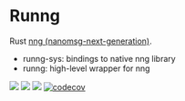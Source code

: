 # Runng

Rust [nng (nanomsg-next-generation)](https://github.com/nanomsg/nng).

- runng-sys: bindings to native nng library
- runng: high-level wrapper for nng

[![](https://img.shields.io/crates/v/runng.svg)](https://crates.io/crates/runng)
[![](https://travis-ci.org/jeikabu/runng.svg?branch=master)](https://travis-ci.org/jeikabu/runng)
[![](https://ci.appveyor.com/api/projects/status/0w7puh3t2g8gt4gp/branch/master?svg=true)](https://ci.appveyor.com/project/jake-ruyi/runng/branch/master)
[![codecov](https://codecov.io/gh/jeikabu/runng/branch/master/graph/badge.svg)](https://codecov.io/gh/jeikabu/runng)
